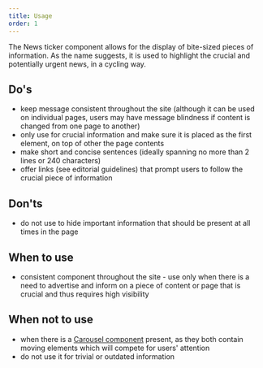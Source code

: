 ```yaml
---
title: Usage
order: 1
---
```

The News ticker component allows for the display of bite-sized pieces of information. As the name suggests, it is used to highlight the crucial and potentially urgent news, in a cycling way.

## Do's

- keep message consistent throughout the site (although it can be used on individual pages, users may have message blindness if content is changed from one page to another)
- only use for crucial information and make sure it is placed as the first element, on top of other the page contents
- make short and concise sentences (ideally spanning no more than 2 lines or 240 characters)
- offer links (see editorial guidelines) that prompt users to follow the crucial piece of information

## Don'ts

- do not use to hide important information that should be present at all times in the page

## When to use

- consistent component throughout the site - use only when there is a need to advertise and inform on a piece of content or page that is crucial and thus requires high visibility

## When not to use

- when there is a [Carousel component](https://ec.europa.eu/component-library/ec/components/carousel/usage/) present, as they both contain moving elements which will compete for users' attention
- do not use it for trivial or outdated information
